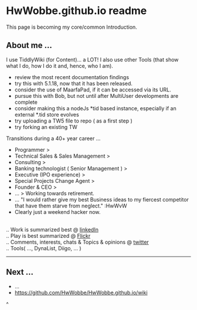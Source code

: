 # HwWobbe.github.io readme
This page is becoming my core/common Introduction.

<h2> About me ...</h2>

I use TiddlyWiki (for Content)... a LOT!  I also use other Tools (that show what I do, how I do it and, hence, who I am).

* review the most recent documentation findings
* try this with 5.1.18, now that it has been released.
* consider the use of MaarfaPad, if it can be accessed via its URL.
* pursue this with Bob, but not until after MultiUser developments are complete
* consider making this a nodeJs *tid based instance, especially if an external *.tid store evolves
* try uploading a TW5 file to repo ( as a first step )
* try forking an existing TW

Transitions during a 40+ year career ...

* Programmer >
* Technical Sales & Sales Management > 
* Consulting > 
* Banking technologist ( Senior Management ) > 
* Executive (IPO experience) > 
* Special Projects Change Agent >
* Founder & CEO >
* ... > Working towards retirement.
* ... "I would rather give my best Business ideas to my fiercest competitor that have them starve from neglect." :HwWvW
* Clearly just a weekend hacker now.

<br> .. Work is summarized best @ <a href="https://www.linkedin.com/in/hans-wobbe-37634a/">linkedIn</a>
<br> .. Play is best summarized @ <a href="https://www.flickr.com/people/hwo/">Flickr</a>
<br> .. Comments, interests, chats & Topics & opinions @ <a href="https://twitter.com/HansWobbe">twitter</a>
<br> .. Tools( ..., DynaList, Diigo, ... )

<hr>

<h2> Next ...</h2>
  
* ...
* https://github.com/HwWobbe/HwWobbe.github.io/wiki

^
